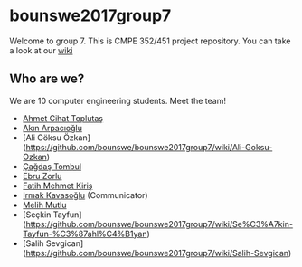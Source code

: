 # bounswe2017group7
Welcome to group 7. This is CMPE 352/451 project repository. You can take a look at our [wiki](https://github.com/bounswe/bounswe2017group7/wiki)

## Who are we?
We are 10 computer engineering students. Meet the team!

* [Ahmet Cihat Toplutaş](https://github.com/bounswe/bounswe2017group7/wiki/Ahmet-Cihat-Topluta%C5%9F)
* [Akın Arpacıoğlu](https://github.com/bounswe/bounswe2017group7/wiki/Ak%C4%B1n-Arpac%C4%B1o%C4%9Flu)
* [Ali Göksu Özkan] (https://github.com/bounswe/bounswe2017group7/wiki/Ali-Goksu-Ozkan)
* [Çağdaş Tombul](https://github.com/bounswe/bounswe2017group7/wiki/%C3%87a%C4%9Fda%C5%9F-Tombul)
* [Ebru Zorlu](https://github.com/bounswe/bounswe2017group7/wiki/Ebru-Zorlu)
* [Fatih Mehmet Kiriş](https://github.com/bounswe/bounswe2017group7/wiki/Fatih-Mehmet-Kiri%C5%9F)
* [Irmak Kavasoğlu](https://github.com/bounswe/bounswe2017group7/wiki/Irmak-Kavaso%C4%9Flu) (Communicator)
* [Melih Mutlu](https://github.com/bounswe/bounswe2017group7/wiki/Melih-Mutlu)
* [Seçkin Tayfun] (https://github.com/bounswe/bounswe2017group7/wiki/Se%C3%A7kin-Tayfun-%C3%87ahl%C4%B1yan)
* [Salih Sevgican] (https://github.com/bounswe/bounswe2017group7/wiki/Salih-Sevgican) 
